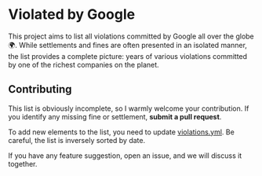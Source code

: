 # Violated by Google

This project aims to list all violations committed by Google all over the globe 🌍. While settlements and fines are often presented in an isolated manner, the list provides a complete picture: years of various violations committed by one of the richest companies on the planet.

## Contributing

This list is obviously incomplete, so I warmly welcome your contribution. If you identify any missing fine or settlement, **submit a pull request**.

To add new elements to the list, you need to update [violations.yml](https://github.com/MarcT0K/ViolatedByGoogle/blob/main/data/violations.yml). Be careful, the list is inversely sorted by date.

If you have any feature suggestion, open an issue, and we will discuss it together.